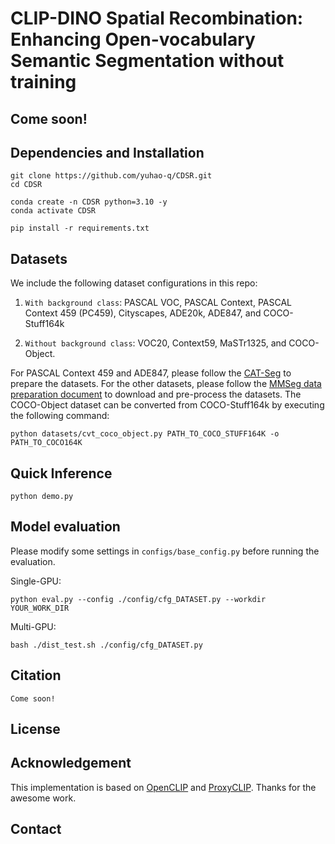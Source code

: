 

<h1>CLIP-DINO Spatial Recombination: Enhancing Open-vocabulary Semantic Segmentation without training</h1>


## Come soon!


## Dependencies and Installation


```
git clone https://github.com/yuhao-q/CDSR.git
cd CDSR

conda create -n CDSR python=3.10 -y
conda activate CDSR

pip install -r requirements.txt
```

## Datasets
We include the following dataset configurations in this repo: 
1) `With background class`: PASCAL VOC, PASCAL Context, PASCAL Context 459 (PC459), Cityscapes, ADE20k, ADE847, and COCO-Stuff164k

2) `Without background class`: VOC20, Context59, MaSTr1325, and COCO-Object.

For PASCAL Context 459 and ADE847, please follow the [CAT-Seg](https://github.com/KU-CVLAB/CAT-Seg/tree/main/datasets) to prepare the datasets.
For the other datasets, please follow the [MMSeg data preparation document](https://github.com/open-mmlab/mmsegmentation/blob/main/docs/en/user_guides/2_dataset_prepare.md) to download and pre-process the datasets. 
The COCO-Object dataset can be converted from COCO-Stuff164k by executing the following command:

```
python datasets/cvt_coco_object.py PATH_TO_COCO_STUFF164K -o PATH_TO_COCO164K
```

## Quick Inference
```
python demo.py
```


## Model evaluation
Please modify some settings in `configs/base_config.py` before running the evaluation.




Single-GPU:

```
python eval.py --config ./config/cfg_DATASET.py --workdir YOUR_WORK_DIR
```

Multi-GPU:
```
bash ./dist_test.sh ./config/cfg_DATASET.py
```


## Citation

```
Come soon!
```

## License



## Acknowledgement


This implementation is based on [OpenCLIP](https://github.com/mlfoundations/open_clip) and [ProxyCLIP](https://github.com/mc-lan/ProxyCLIP). Thanks for the awesome work.

## Contact

